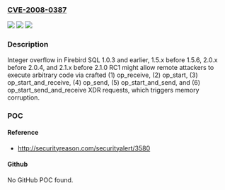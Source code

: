 ### [CVE-2008-0387](https://cve.mitre.org/cgi-bin/cvename.cgi?name=CVE-2008-0387)
![](https://img.shields.io/static/v1?label=Product&message=n%2Fa&color=blue)
![](https://img.shields.io/static/v1?label=Version&message=n%2Fa&color=blue)
![](https://img.shields.io/static/v1?label=Vulnerability&message=n%2Fa&color=brighgreen)

### Description

Integer overflow in Firebird SQL 1.0.3 and earlier, 1.5.x before 1.5.6, 2.0.x before 2.0.4, and 2.1.x before 2.1.0 RC1 might allow remote attackers to execute arbitrary code via crafted (1) op_receive, (2) op_start, (3) op_start_and_receive, (4) op_send, (5) op_start_and_send, and (6) op_start_send_and_receive XDR requests, which triggers memory corruption.

### POC

#### Reference
- http://securityreason.com/securityalert/3580

#### Github
No GitHub POC found.

